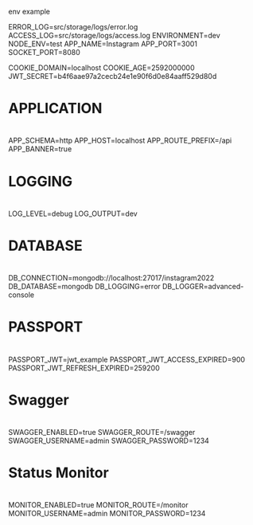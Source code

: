 env example

ERROR_LOG=src/storage/logs/error.log
ACCESS_LOG=src/storage/logs/access.log
ENVIRONMENT=dev
NODE_ENV=test
APP_NAME=Instagram
APP_PORT=3001
SOCKET_PORT=8080



COOKIE_DOMAIN=localhost
COOKIE_AGE=2592000000
JWT_SECRET=b4f6aae97a2cecb24e1e90f6d0e84aaff529d80d

#
# APPLICATION
#
APP_SCHEMA=http
APP_HOST=localhost
APP_ROUTE_PREFIX=/api
APP_BANNER=true

#
# LOGGING
#
LOG_LEVEL=debug
LOG_OUTPUT=dev

#
# DATABASE
#
DB_CONNECTION=mongodb://localhost:27017/instagram2022
DB_DATABASE=mongodb
DB_LOGGING=error
DB_LOGGER=advanced-console

#
# PASSPORT
#
PASSPORT_JWT=jwt_example
PASSPORT_JWT_ACCESS_EXPIRED=900
PASSPORT_JWT_REFRESH_EXPIRED=259200

#
# Swagger
#
SWAGGER_ENABLED=true
SWAGGER_ROUTE=/swagger
SWAGGER_USERNAME=admin
SWAGGER_PASSWORD=1234

#
# Status Monitor
#
MONITOR_ENABLED=true
MONITOR_ROUTE=/monitor
MONITOR_USERNAME=admin
MONITOR_PASSWORD=1234
